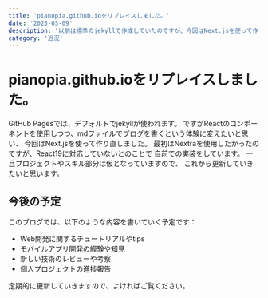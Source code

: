 ```yaml
---
title: 'pianopia.github.ioをリプレイスしました。'
date: '2025-03-09'
description: '以前は標準のjekyllで作成していたのですが、今回はNext.jsを使って作り直しました。'
category: '近況'
---
```


# pianopia.github.ioをリプレイスしました。

GitHub Pagesでは、デフォルトでjekyllが使われます。
ですがReactのコンポーネントを使用しつつ、mdファイルでブログを書くという体験に変えたいと思い、
今回はNext.jsを使って作り直しました。
最初はNextraを使用したかったのですが、React19に対応していないとのことで
自前での実装をしています。
一旦プロジェクトやスキル部分は仮となっていますので、
これから更新していきたいと思います。

## 今後の予定

このブログでは、以下のような内容を書いていく予定です：

- Web開発に関するチュートリアルやtips
- モバイルアプリ開発の経験や知見
- 新しい技術のレビューや考察
- 個人プロジェクトの進捗報告

定期的に更新していきますので、よければご覧ください。